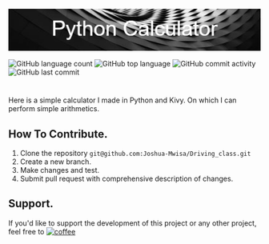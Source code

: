 ![RedDot logo](https://github.com/Joshua-Mwisa/Calculator/blob/master/Python_Calculator.png)

![GitHub language count](https://img.shields.io/github/languages/count/Joshua-Mwisa/Calculator) 
![GitHub top language](https://img.shields.io/github/languages/top/Joshua-Mwisa/Calculator)
![GitHub commit activity](https://img.shields.io/github/commit-activity/w/Joshua-Mwisa/Calculator) 
![GitHub last commit](https://img.shields.io/github/last-commit/Joshua-Mwisa/Calculator)

#

Here is a simple calculator I made in Python and Kivy. On which I can perform simple arithmetics.

## How To Contribute.

1. Clone the repository ``` git@github.com:Joshua-Mwisa/Driving_class.git ```
2. Create a new branch.
3. Make changes and test.
4. Submit pull request with comprehensive description of changes.

## Support.

If you'd like to support the development of this project or any other project, feel free to [![coffee](https://github.com/Joshua-Mwisa/Driving_class/blob/master/coffee.png)](https://www.buymeacoffee.com/josh_m) 
